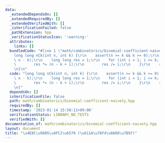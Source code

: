 ```yaml
---
data:
  _extendedDependsOn: []
  _extendedRequiredBy: []
  _extendedVerifiedWith: []
  _isVerificationFailed: false
  _pathExtension: hpp
  _verificationStatusIcon: ':warning:'
  attributes:
    links: []
  bundledCode: "#line 1 \"math/combinatorics/binomial-coefficient-naivety.hpp\"\n\
    long long nCk(int n, int k) {\r\n    assert(n >= k && k >= 0);\r\n    chmin(k,\
    \ n - k);\r\n    long long res = 1;\r\n    for (int i = 1; i <= k; i++) {\r\n\
    \        res *= (n - k + i);\r\n        res /= i;\r\n    }\r\n    return res;\r\
    \n}\n"
  code: "long long nCk(int n, int k) {\r\n    assert(n >= k && k >= 0);\r\n    chmin(k,\
    \ n - k);\r\n    long long res = 1;\r\n    for (int i = 1; i <= k; i++) {\r\n\
    \        res *= (n - k + i);\r\n        res /= i;\r\n    }\r\n    return res;\r\
    \n}"
  dependsOn: []
  isVerificationFile: false
  path: math/combinatorics/binomial-coefficient-naivety.hpp
  requiredBy: []
  timestamp: '2023-01-14 15:50:11+09:00'
  verificationStatus: LIBRARY_NO_TESTS
  verifiedWith: []
documentation_of: math/combinatorics/binomial-coefficient-naivety.hpp
layout: document
title: "\u4E8C\u9805\u4FC2\u6570 (\u611A\u76F4\u8A08\u7B97)"
---
```

